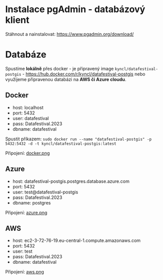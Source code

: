 # Instalace pgAdmin - databázový klient

Stáhnout a nainstalovat: https://www.pgadmin.org/download/

# Databáze

Spustíme **lokálně** přes docker - je připravený image `kyncl/datafestival-postgis` - https://hub.docker.com/r/kyncl/datafestival-postgis 
nebo využijeme připravenou databázi na **AWS či Azure cloudu**.

## Docker

- host: localhost
- port: 5432
- user: datafestival
- pass: Datafestival.2023
- dbname: datafestival

Spustit příkazem: `sudo docker run --name "datafestival-postgis" -p 5432:5432 -d -t kyncl/datafestival-postgis:latest`

Připojení: [docker.png](docker.png)

## Azure

- host: datafestival-postgis.postgres.database.azure.com
- port: 5432
- user: test@datafestival-postgis
- pass: Datafestival.2023
- dbname: postgres

Připojení: [azure.png](azure.png)

## AWS

- host: ec2-3-72-76-19.eu-central-1.compute.amazonaws.com
- port: 5432
- user: test
- pass: Datafestival.2023
- dbname: datafestival

Připojení: [aws.png](aws.png)
